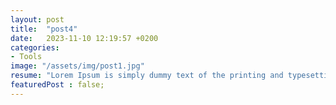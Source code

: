 ```yaml
---
layout: post
title:  "post4"
date:   2023-11-10 12:19:57 +0200
categories: 
- Tools
image: "/assets/img/post1.jpg"
resume: "Lorem Ipsum is simply dummy text of the printing and typesetting industry. Lorem Ipsum has been the industry's standard dummy text ever since the 1500s"
featuredPost : false;
---
```


